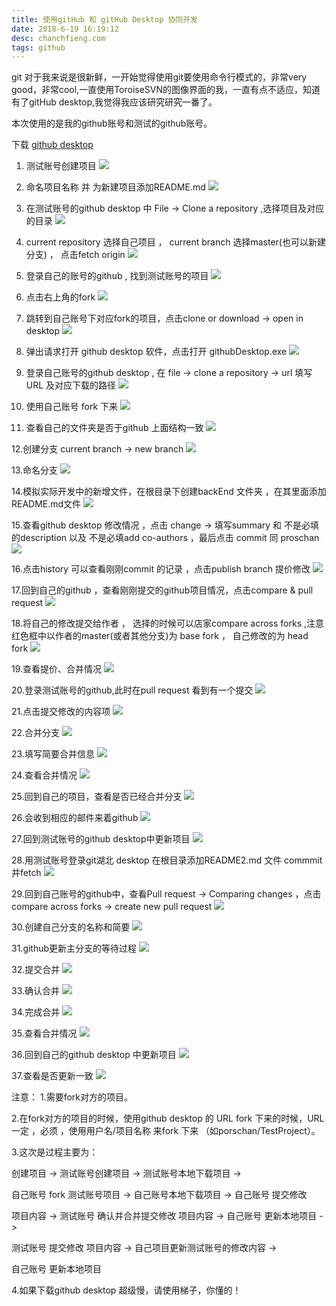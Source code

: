 ```yaml
---
title: 使用gitHub 和 gitHub Desktop 协同开发
date: ‎‎‎‎‎2018‎-6‎-19‎ ‏‎16:19:12
desc: chanchfieng.com
tags: github
---
```


git 对于我来说是很新鲜，一开始觉得使用git要使用命令行模式的，非常very good，非常cool,一直使用ToroiseSVN的图像界面的我，一直有点不适应，知道有了gitHub desktop,我觉得我应该研究研究一番了。

本次使用的是我的github账号和测试的github账号。

下载 [github desktop](https://desktop.github.com/)

1. 测试账号创建项目
![](github-github_desktop/1.jpg)

2. 命名项目名称 并 为新建项目添加README.md
![](github-github_desktop/2.png)

3. 在测试账号的github desktop 中 File -> Clone a repository ,选择项目及对应的目录
![](github-github_desktop/3.png)

4. current repository 选择自己项目 ， current branch 选择master(也可以新建分支) ， 点击fetch origin
![](github-github_desktop/4.png)

5. 登录自己的账号的github , 找到测试账号的项目
![](github-github_desktop/5.png)

6. 点击右上角的fork
![](github-github_desktop/6.png)

7. 跳转到自己账号下对应fork的项目，点击clone or download -> open in desktop
![](github-github_desktop/7.png)

8. 弹出请求打开 github desktop 软件，点击打开 githubDesktop.exe
![](github-github_desktop/8.png)

9. 登录自己账号的github desktop , 在 file -> clone a repository -> url 填写 URL 及对应下载的路径
![](github-github_desktop/9.png)

10. 使用自己账号 fork 下来
![](github-github_desktop/10.png)

11. 查看自己的文件夹是否于github 上面结构一致
![](github-github_desktop/11.jpg)

12.创建分支 current branch -> new branch
![](github-github_desktop/12.png)

13.命名分支
![](github-github_desktop/13.png)

14.模拟实际开发中的新增文件，在根目录下创建backEnd 文件夹 ，在其里面添加README.md文件
![](github-github_desktop/14.jpg)

15.查看github desktop 修改情况 ，点击 change -> 填写summary  和 不是必填的description 以及 不是必填add co-authors ，最后点击 commit 同 proschan
![](github-github_desktop/15.png)

16.点击history 可以查看刚刚commit 的记录 ，点击publish branch 提价修改
![](github-github_desktop/16.png)

17.回到自己的github ，查看刚刚提交的github项目情况，点击compare & pull request
![](github-github_desktop/17.png)

18.将自己的修改提交给作者 ， 选择的时候可以店家compare across forks ,注意红色框中以作者的master(或者其他分支)为 base fork ， 自己修改的为 head fork
![](github-github_desktop/18.png)

19.查看提价、合并情况
![](github-github_desktop/19.png)

20.登录测试账号的github,此时在pull request 看到有一个提交
![](github-github_desktop/20.png)

21.点击提交修改的内容项
![](github-github_desktop/21.png)

22.合并分支
![](github-github_desktop/22.png)

23.填写简要合并信息
![](github-github_desktop/23.png)

24.查看合并情况
![](github-github_desktop/24.png)

25.回到自己的项目，查看是否已经合并分支
![](github-github_desktop/25.png)

26.会收到相应的邮件来着github
![](github-github_desktop/26.png)

27.回到测试账号的github desktop中更新项目
![](github-github_desktop/27.png)

28.用测试账号登录git湖北 desktop 在根目录添加README2.md 文件 commmit 并fetch
![](github-github_desktop/28.png)

29.回到自己账号的github中，查看Pull request -> Comparing changes ，点击 compare across forks -> create new pull request
![](github-github_desktop/29.png)

30.创建自己分支的名称和简要
![](github-github_desktop/30.png)

31.github更新主分支的等待过程
![](github-github_desktop/31.png)

32.提交合并
![](github-github_desktop/32.png)

33.确认合并
![](github-github_desktop/33.jpg)

34.完成合并
![](github-github_desktop/34.png)

35.查看合并情况
![](github-github_desktop/35.png)

36.回到自己的github desktop 中更新项目
![](github-github_desktop/36.png)

37.查看是否更新一致
![](github-github_desktop/37.jpg)


注意：
1.需要fork对方的项目。

2.在fork对方的项目的时候，使用github desktop 的 URL fork 下来的时候，URL 一定 ，必须 ，使用用户名/项目名称 来fork 下来 （如porschan/TestProject）。

3.这次是过程主要为：

创建项目 -> 测试账号创建项目 -> 测试账号本地下载项目 ->

自己账号 fork 测试账号项目  -> 自己账号本地下载项目  -> 自己账号 提交修改 

项目内容  -> 测试账号 确认并合并提交修改 项目内容  -> 自己账号 更新本地项目 ->

测试账号 提交修改 项目内容  -> 自己项目更新测试账号的修改内容  ->

自己账号 更新本地项目

4.如果下载github desktop 超级慢，请使用梯子，你懂的！
